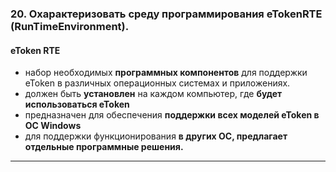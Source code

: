 ### 20. Охарактеризовать среду программирования eTokenRTE (RunTimeEnvironment).

#### eToken RTE
* набор необходимых **программных компонентов** для поддержки eToken в различных операционных системах и приложениях.
* должен быть **установлен** на каждом компьютер, где **будет использоваться eToken**
* предназначен для обеспечения **поддержки всех моделей eToken в ОС Windows**
* для поддержки функционирования **в других ОС, предлагает отдельные программные решения.**
  
___
